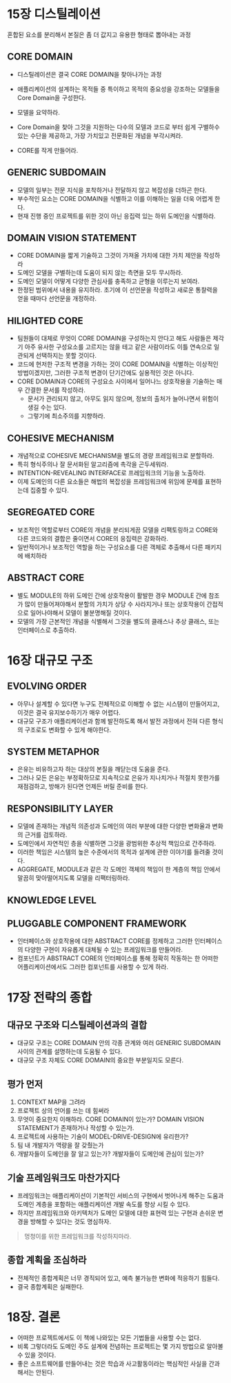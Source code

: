 # 15장 디스틸레이션

혼합된 요소를 분리해서 본질은 좀 더 값지고 유용한 형태로 뽑아내는 과정



## CORE DOMAIN

-   디스틸레이션은 결국 CORE DOMAIN을 찾아나가는 과정

-   애플리케이션의 설계하는 목적들 중 특이하고 목적의 중요성을 강조하는 모델들을 Core Domain을 구성한다.
-   모델을 요약하라.
-   Core Domain을 찾아 그것을 지원하는 다수의 모델과 코드로 부터 쉽게 구별하수 있는 수단을 제공하고, 가장 가치있고 전문화된 개념을 부각시켜라.
-   CORE를 작게 만들어라.



## GENERIC SUBDOMAIN

-   모델의 일부는 전문 지식을 포착하거나 전달하지 않고 복잡성을 더하곤 한다.
-   부수적인 요소는 CORE DOMAIN을 식별하고 이를 이해하는 일을 더욱 어렵게 한다.
-   현재 진행 중인 프로젝트를 위한 것이 아닌 응집력 있는 하위 도메인을 식별하라.



## DOMAIN VISION STATEMENT

-   CORE DOMAIN을 짧게 기술하고 그것이 가져올 가치에 대한 가치 제안을 작성하라
-   도메인 모델을 구별하는데 도움이 되지 않는 측면을 모두 무시하라.
-   도메인 모델이 어떻게 다양한 관심사를 충족하고 균형을 이루는지 보여라.
-   한정된 범위에서 내용을 유지하라. 초기에 이 선언문을 작성하고 새로운 통찰력을 얻을 때마다 선언문을 개정하라.



## HILIGHTED CORE

-   팀원들이 대체로 무엇이 CORE DOMAIN을 구성하는지 안다고 해도 사람들은 제각기 아주 유사한 구성요소를 고르지는 않을 테고 같은 사람이라도 이틀 연속으로 일관되게 선택하지는 못할 것이다.
-   코드에 현저한 구조적 변경을 가하는 것이 CORE DOMAIN을 식별하는 이상적인 방법이겠지만, 그러한 구조적 변경이 단기간에도 실용적인 것은 아니다.
-   CORE DOMAIN과 CORE의 구성요소 사이에서 일어나느 상호작용을 기술하는 매우 간결한 문서를 작성하라.
    -   문서가 관리되지 않고, 아무도 읽지 않으며, 정보의 출처가 늘어나면서 위험이 생길 수는 있다.
    -   그렇기에 최소주의를 지향하라.



## COHESIVE MECHANISM

-   개념적으로 COHESIVE MECHANISM을 별도의 경량 프레임워크로 분할하라.
-   특히 형식주의나 잘 문서화된 알고리즘에 촉각을 곤두세워라.
-   INTENTION-REVEALING INTERFACE로 프레임워크의 기능을 노출하라.
-   이제 도메인의 다른 요소들은 해법의 복잡성을 프레임워크에 위임에 문제를 표현하는데 집중할 수 있다.



## SEGREGATED CORE

-   보조적인 역할로부터 CORE의 개념을 분리되게끔 모델을 리팩토링하고 CORE와 다른 코드와의 결합은 줄이면서 CORE의 응집력은 강화하라.
-   일반적이거나 보조적인 역할을 하는 구성요소를 다른 객체로 추출해서 다른 패키지에 배치하라



##  ABSTRACT CORE

-   별도 MODULE의 하위 도메인 간에 상호작용이 활발한 경우 MODULE 간에 참조가 많이 만들어져야해서 분할의 가치가 상당 수 사라지거나 또는 상호작용이 간접적으로 일어나야해서 모델이 불분명해질 것이다.
-   모델의 가장 근본적인 개념을 식별해서 그것을 별도의 클래스나 추상 클래스, 또는 인터페이스로 추출하라.



# 16장 대규모 구조



## EVOLVING ORDER

-   아무나 설계할 수 있다면 누구도 전체적으로 이해할 수 없는 시스템이 만들어지고, 이것은 결국 유지보수하기가 매우 어렵다.
-   대규모 구조가 애플리케이션과 함께 발전하도록 해서 발전 과정에서 전혀 다른 형식의 구조로도 변화할 수 있게 해야한다.



## SYSTEM METAPHOR

-   은유는 비유하고자 하는 대상의 본질을 깨닫는데 도움을 준다.
-   그러나 모든 은유는 부정확하므로 지속적으로 은유가 지나치거나 적절치 못한가를 재점검하고, 방해가 된다면 언제든 버릴 준비를 한다.



## RESPONSIBILITY LAYER

-   모델에 존재하는 개념적 의존성과 도메인의 여러 부분에 대한 다양한 변화율과 변화의 근거를 검토하라.
-   도메인에서 자연적인 층을 식별하면 그것을 광범위한 추상적 책임으로 간주하라.
-   이러한 책임은 시스템의 높은 수준에서의 목적과 설계에 관한 이야기를 들려줄 것이다.
-   AGGREGATE, MODULE과 같은 각 도메인 객체의 책임이 한 계층의 책임 안에서 말끔히 맞아떨어지도록 모델을 리팩터링하라.



## KNOWLEDGE LEVEL



## PLUGGABLE COMPONENT FRAMEWORK

-   인터페이스와  상호작용에 대한 ABSTRACT CORE를 정제하고 그러한 인터페이스의 다양한 구현이 자유롭게 대체될 수 있는 프레임워크를 만들어라.
-   컴포넌트가 ABSTRACT CORE의 인터페이스를  통해 정확히 작동하는 한 어떠한 어플리케이션에서도 그러한 컴포넌트를 사용할 수 있게 하라.



# 17장 전략의 종합



## 대규모 구조와 디스틸레이션과의 결합

-   대규모 구조는 CORE DOMAIN 안의 각종 관계와 여러 GENERIC SUBDOMAIN 사이의 관계를 설명하는데 도움될 수 있다.
-   대규모 구조 자체도 CORE DOMAIN의 중요한 부분일지도 모른다.



## 평가 먼저

1.   CONTEXT MAP을 그려라
2.   프로젝트 상의 언어를 쓰는 데 힘써라
3.   무엇이 중요한지 이해하라. CORE DOMAIN이 있는가? DOMAIN VISION STATEMENT가 존재하거나 작성할 수 있는가.
4.   프로젝트에 사용하는 기술이 MODEL-DRIVE-DESIGN에 유리한가?
5.   팀 내 개발자가 역량을 잘 갖췄는가
6.   개발자들이 도메인을 잘 알고 있는가? 개발자들이 도메인에 관심이 있는가?



## 기술 프레임워크도 마찬가지다

-   프레임워크는 애플리케이션이 기본적인 서비스의 구현에서 벗어나게 해주는 도움과 도메인 계층을 포함하는 애플리케이션 개발 속도를 향상 시킬 수 있다.
-   하지만 프레임워크와 아키텍처가 도메인 모델에 대한 표현력 있는 구현과 손쉬운 변경을 방해할 수 있다는 것도 명심하자.



>   멍청이를 위한 프레임워크를 작성하지마라.



## 종합 계획을 조심하라

-   전체적인 종합계획은 너무 경직되어 있고, 예측 불가능한 변화에 적응하기 힘들다.
-   결국 종합계획은 실패한다.



# 18장.  결론

-   어떠한 프로젝트에서도 이 책에 나와있는 모든 기법들을 사용할 수는 없다.
-   비록 그렇더라도 도메인 주도 설계에 전념하는 프로젝트는 몇 가지 방법으로 알아볼 수 있을 것이다.
-   좋은 소프트웨어를 만들어내는 것은 학습과 사고활동이라는 핵심적인 사실을 간과해서는 안된다.
